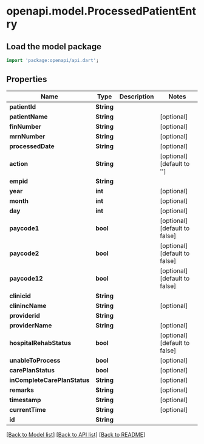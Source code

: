 # openapi.model.ProcessedPatientEntry

## Load the model package
```dart
import 'package:openapi/api.dart';
```

## Properties
Name | Type | Description | Notes
------------ | ------------- | ------------- | -------------
**patientId** | **String** |  | 
**patientName** | **String** |  | [optional] 
**finNumber** | **String** |  | [optional] 
**mrnNumber** | **String** |  | [optional] 
**processedDate** | **String** |  | [optional] 
**action** | **String** |  | [optional] [default to '']
**empid** | **String** |  | 
**year** | **int** |  | [optional] 
**month** | **int** |  | [optional] 
**day** | **int** |  | [optional] 
**paycode1** | **bool** |  | [optional] [default to false]
**paycode2** | **bool** |  | [optional] [default to false]
**paycode12** | **bool** |  | [optional] [default to false]
**clinicid** | **String** |  | 
**clinincName** | **String** |  | [optional] 
**providerid** | **String** |  | 
**providerName** | **String** |  | [optional] 
**hospitalRehabStatus** | **bool** |  | [optional] [default to false]
**unableToProcess** | **bool** |  | [optional] 
**carePlanStatus** | **bool** |  | [optional] 
**inCompleteCarePlanStatus** | **String** |  | [optional] 
**remarks** | **String** |  | [optional] 
**timestamp** | **String** |  | [optional] 
**currentTime** | **String** |  | [optional] 
**id** | **String** |  | 

[[Back to Model list]](../README.md#documentation-for-models) [[Back to API list]](../README.md#documentation-for-api-endpoints) [[Back to README]](../README.md)


